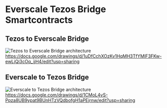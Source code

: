 # Everscale Tezos Bridge Smartcontracts

## Tezos to Everscale Bridge
![Tezos to Everscale Bridge architecture](https://git.defispace.com/tezos/evertezossmartcontracts/-/blob/main/BridgeTezosEver.png)
https://docs.google.com/drawings/d/1uDfCchXOzKv1HqMH3TfYMlF3FKw-ewLjQi3cOq_jjH4/edit?usp=sharing

## Everscale to Tezos Bridge
![Everscale to Tezos Bridge architecture](https://git.defispace.com/tezos/evertezossmartcontracts/-/blob/main/BridgeEverTezos.png)
https://docs.google.com/drawings/d/1CMoL4vS-Ppza8UB9ypat9BUnHTzVQdbofgH1aPEjrnw/edit?usp=sharing
